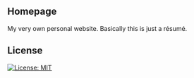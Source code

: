 ## Homepage
My very own personal website. Basically this is just a résumé.

## License
[![License: MIT](https://img.shields.io/badge/License-MIT-yellow.svg)](https://opensource.org/licenses/MIT)
